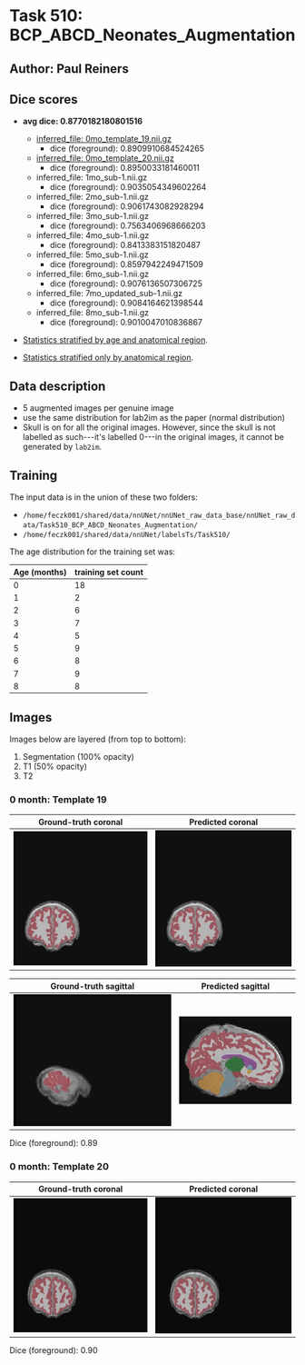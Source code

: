 Task 510: BCP_ABCD_Neonates_Augmentation
===========================

Author: Paul Reiners
--------------------

## Dice scores

* **avg dice: 0.8770182180801516**
    * [inferred_file: 0mo_template_19.nii.gz](#0_19)
        * dice (foreground): 0.8909910684524265
    * [inferred_file: 0mo_template_20.nii.gz](#0_20)
        * dice (foreground): 0.8950033181460011
    * inferred_file: 1mo_sub-1.nii.gz
        * dice (foreground): 0.9035054349602264
    * inferred_file: 2mo_sub-1.nii.gz
        * dice (foreground): 0.9061743082928294
    * inferred_file: 3mo_sub-1.nii.gz
        * dice (foreground): 0.7563406968666203
    * inferred_file: 4mo_sub-1.nii.gz
        * dice (foreground): 0.8413383151820487
    * inferred_file: 5mo_sub-1.nii.gz
        * dice (foreground): 0.8597942249471509
    * inferred_file: 6mo_sub-1.nii.gz
        * dice (foreground): 0.9076136507306725
    * inferred_file: 7mo_updated_sub-1.nii.gz
        * dice (foreground): 0.9084164621398544
    * inferred_file: 8mo_sub-1.nii.gz
        * dice (foreground): 0.9010047010836867

* [Statistics stratified by age and anatomical region](all.csv).
* [Statistics stratified only by anatomical region](means.csv).

Data description
----------------

* 5 augmented images per genuine image
* use the same distribution for lab2im as the paper (normal distribution)
* Skull is on for all the original images.  However, since the skull is not labelled as such---it's labelled 0---in the original images, it cannot be generated by `lab2im`.

## Training

The input data is in the union of these two folders:

* `/home/feczk001/shared/data/nnUNet/nnUNet_raw_data_base/nnUNet_raw_data/Task510_BCP_ABCD_Neonates_Augmentation/`
* `/home/feczk001/shared/data/nnUNet/labelsTs/Task510/`

The age distribution for the training set was:

| Age (months)      | training set count | 
| ----------- | ----------- |
| 0  | 18        |
| 1  | 2        |
| 2 | 6         |
| 3 | 7         |
| 4 | 5         |
| 5 | 9         |
| 6 | 8         |
| 7 | 9         |
| 8 | 8         |

## Images

Images below are layered (from top to bottom):

1. Segmentation (100% opacity)
2. T1 (50% opacity)
3. T2

### 0 month: Template 19<a name="0_19"></a>

Ground-truth coronal       |  Predicted coronal
:-------------------------:|:-------------------------:
![](../../../img/Task510/0mo/template_19/coronal/ground_truth.jpg)  |  ![](../../../img/Task510/0mo/template_19/coronal/inferred.jpg)

Ground-truth sagittal       |  Predicted sagittal
:-------------------------:|:-------------------------:
![](../../../img/Task510/0mo/template_19/sagittal/ground_truth.jpg)  |  ![](../../../img/Task510/0mo/template_19/sagittal/inferred.jpg)

Dice (foreground): 0.89

### 0 month: Template 20<a name="0_20"></a>

Ground-truth coronal       |  Predicted coronal
:-------------------------:|:-------------------------:
![](../../../img/Task510/0mo/template_20/coronal/ground_truth.jpg)  |  ![](../../../img/Task510/0mo/template_20/coronal/inferred.jpg)

Dice (foreground): 0.90
